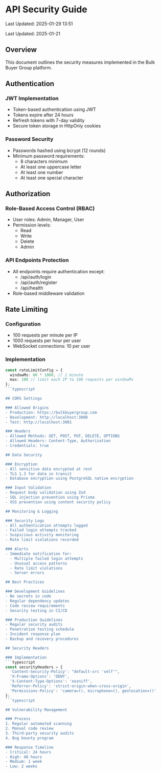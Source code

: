 # API Security Guide

Last Updated: 2025-01-29 13:51


Last Updated: 2025-01-21

## Overview

This document outlines the security measures implemented in the Bulk Buyer Group platform.

## Authentication

### JWT Implementation
- Token-based authentication using JWT
- Tokens expire after 24 hours
- Refresh tokens with 7-day validity
- Secure token storage in HttpOnly cookies

### Password Security
- Passwords hashed using bcrypt (12 rounds)
- Minimum password requirements:
  - 8 characters minimum
  - At least one uppercase letter
  - At least one number
  - At least one special character

## Authorization

### Role-Based Access Control (RBAC)
- User roles: Admin, Manager, User
- Permission levels:
  - Read
  - Write
  - Delete
  - Admin

### API Endpoints Protection
- All endpoints require authentication except:
  - /api/auth/login
  - /api/auth/register
  - /api/health
- Role-based middleware validation

## Rate Limiting

### Configuration
- 100 requests per minute per IP
- 1000 requests per hour per user
- WebSocket connections: 10 per user

### Implementation
```typescript
const rateLimitConfig = {
  windowMs: 60 * 1000, // 1 minute
  max: 100 // limit each IP to 100 requests per windowMs
};
```typescript

## CORS Settings

### Allowed Origins
- Production: https://bulkbuyergroup.com
- Development: http://localhost:3000
- Test: http://localhost:3001

### Headers
- Allowed Methods: GET, POST, PUT, DELETE, OPTIONS
- Allowed Headers: Content-Type, Authorization
- Credentials: true

## Data Security

### Encryption
- All sensitive data encrypted at rest
- TLS 1.3 for data in transit
- Database encryption using PostgreSQL native encryption

### Input Validation
- Request body validation using Zod
- SQL injection prevention using Prisma
- XSS prevention using content security policy

## Monitoring & Logging

### Security Logs
- All authentication attempts logged
- Failed login attempts tracked
- Suspicious activity monitoring
- Rate limit violations recorded

### Alerts
- Immediate notification for:
  - Multiple failed login attempts
  - Unusual access patterns
  - Rate limit violations
  - Server errors

## Best Practices

### Development Guidelines
- No secrets in code
- Regular dependency updates
- Code review requirements
- Security testing in CI/CD

### Production Guidelines
- Regular security audits
- Penetration testing schedule
- Incident response plan
- Backup and recovery procedures

## Security Headers

### Implementation
```typescript
const securityHeaders = {
  'Content-Security-Policy': "default-src 'self'",
  'X-Frame-Options': 'DENY',
  'X-Content-Type-Options': 'nosniff',
  'Referrer-Policy': 'strict-origin-when-cross-origin',
  'Permissions-Policy': 'camera=(), microphone=(), geolocation=()'
};
```typescript

## Vulnerability Management

### Process
1. Regular automated scanning
2. Manual code review
3. Third-party security audits
4. Bug bounty program

### Response Timeline
- Critical: 24 hours
- High: 48 hours
- Medium: 1 week
- Low: 2 weeks 